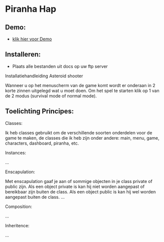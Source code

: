 # Piranha Hap

## Demo:
- [klik hier voor Demo](http://piranhahap.robintreur.nl)

## Installeren:
- Plaats alle bestanden uit docs op uw ftp server

Installatiehandleiding Asteroid shooter

Wanneer u op het menuscherm van de game komt wordt er onderaan in 2 korte zinnen uitgelegd wat u moet doen. Om het spel te starten klik op 1 van de 2 modus (survival mode of normal mode).

## Toelichting Principes:

Classes:

Ik heb classes gebruikt om de verschillende soorten onderdelen voor de game te maken, de classes die ik heb zijn onder andere: main, menu, game, characters, dashboard, piranha, etc.

Instances:

...

Enscapulation:

Met enscapulation gaaf je aan of sommige objecten in je class private of public zijn. Als een object private is kan hij niet worden aangepast of bereikbaar zijn buiten de class. Als een object public is kan hij wel worden aangepast buiten de class.
...

Composition:

...

Inheritence:

...

